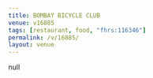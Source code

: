 ```yaml
---
title: BOMBAY BICYCLE CLUB
venue: v16885
tags: [restaurant, food, "fhrs:116346"]
permalink: /v/16885/
layout: venue
---
```

null